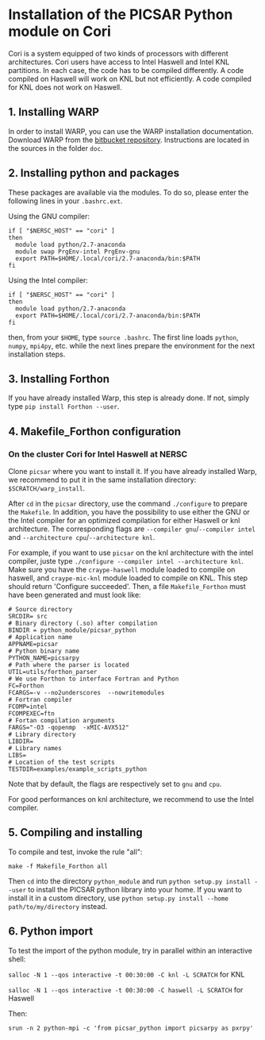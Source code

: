 # **Installation of the PICSAR Python module on Cori**

Cori is a system equipped of two kinds of processors with different architectures.
Cori users have access to Intel Haswell and Intel KNL partitions.
In each case, the code has to be compiled differently.
A code compiled on Haswell will work on KNL but not efficiently.
A code compiled for KNL does not work on Haswell.

## **1. Installing WARP**

In order to install WARP, you can use the WARP installation documentation.
Download WARP from the [bitbucket repository](https://bitbucket.org/berkeleylab/warp).
Instructions are located in the sources in the folder `doc`.

## **2. Installing python and packages**

These packages are available via the modules.
To do so, please enter the following lines in your `.bashrc.ext`.

Using the GNU compiler:

```
if [ "$NERSC_HOST" == "cori" ]
then
  module load python/2.7-anaconda
  module swap PrgEnv-intel PrgEnv-gnu
  export PATH=$HOME/.local/cori/2.7-anaconda/bin:$PATH
fi
```

Using the Intel compiler:

```
if [ "$NERSC_HOST" == "cori" ]
then
  module load python/2.7-anaconda
  export PATH=$HOME/.local/cori/2.7-anaconda/bin:$PATH
fi
```

then, from your `$HOME`, type `source .bashrc`. The first line loads
`python`, `numpy`, `mpi4py`, etc. while the next lines prepare the
environment for the next installation steps.

## **3. Installing Forthon**

If you have already installed Warp, this step is already done.
If not, simply type `pip install Forthon --user`.

## **4. Makefile_Forthon configuration**

### **On the cluster Cori for Intel Haswell at NERSC**

Clone `picsar` where you want to install it.
If you have already installed Warp,
we recommend to put it in the same installation directory: `$SCRATCH/warp_install`.

After `cd` in the `picsar` directory, use the command `./configure` to prepare
the `Makefile`.
In addition, you have the possibility to use either the GNU or
the Intel compiler for an optimized compilation for either Haswell or
knl architecture. The corresponding flags are `--compiler gnu`/`--compiler intel`
and `--architecture cpu`/`--architecture knl`.

For example, if you want to use `picsar` on the knl architecture with the intel
compiler, juste type `./configure --compiler intel --architecture knl`. Make sure you have the `craype-haswell` module loaded to compile on haswell, and `craype-mic-knl` module loaded to compile on KNL.
This step should return 'Configure succeeded'. Then, a file  `Makefile_Forthon` must have been generated and must look like:

```
# Source directory
SRCDIR= src
# Binary directory (.so) after compilation
BINDIR = python_module/picsar_python
# Application name
APPNAME=picsar
# Python binary name
PYTHON_NAME=picsarpy
# Path where the parser is located
UTIL=utils/forthon_parser
# We use Forthon to interface Fortran and Python
FC=Forthon
FCARGS=-v --no2underscores  --nowritemodules
# Fortran compiler
FCOMP=intel
FCOMPEXEC=ftn
# Fortan compilation arguments
FARGS="-O3 -qopenmp  -xMIC-AVX512"
# Library directory
LIBDIR=
# Library names
LIBS=
# Location of the test scripts
TESTDIR=examples/example_scripts_python
```

Note that by default, the flags are respectively set to `gnu` and `cpu`.

For good performances on knl architecture, we recommend to use the Intel compiler.

## **5. Compiling and installing**

To compile and test, invoke the rule "all":
```
make -f Makefile_Forthon all
```
Then `cd` into the directory `python_module` and run `python setup.py install --user` to install the PICSAR python library into your home. If you want to install it in a custom directory, use `python setup.py install --home path/to/my/directory` instead.


## **6. Python import**

To test the import of the python module, try in parallel within an interactive
shell:

`salloc -N 1 --qos interactive -t 00:30:00 -C knl -L SCRATCH` for KNL

`salloc -N 1 --qos interactive -t 00:30:00 -C haswell -L SCRATCH` for Haswell

Then:

```
srun -n 2 python-mpi -c 'from picsar_python import picsarpy as pxrpy'
```
